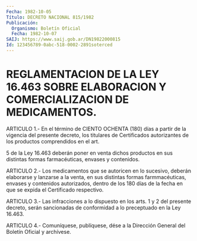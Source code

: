 ```yaml
---
Fecha: 1982-10-05
Título: DECRETO NACIONAL 815/1982
Publicación:
  Organismo: Boletín Oficial
  Fecha: 1982-10-07
SAIJ: https://www.saij.gob.ar/DN19822000815
Id: 123456789-0abc-518-0002-2891soterced
---
```

# REGLAMENTACION DE LA LEY 16.463 SOBRE ELABORACION Y COMERCIALIZACION DE MEDICAMENTOS.

<a id="1"></a>
ARTICULO  1.-  En  el  término  de CIENTO OCHENTA (180) días a partir  de  la  vigencia  del presente decreto,  los  titulares  de Certificados autorizantes de  los productos comprendidos en el art.

5 de la Ley 16.463 deberán poner  en  venta dichos productos en sus distintas formas farmacéuticas, envases y contenidos.

<a id="2"></a>
ARTICULO 2.- Los medicamentos que se autoricen en lo sucesivo, deberán  elaborarse  y lanzarse a la venta, en sus distintas formas farmmacéuticas, envases  y  contenidos  autorizados,  dentro de los 180  días  de  la fecha en que se expida el Certificado respectivo.

<a id="3"></a>
ARTICULO 3.- Las infracciones a lo dispuesto en los arts. 1 y 2 del  presente  decreto,  serán  sancionadas  de  conformidad  a  lo preceptuado en la Ley 16.463.

<a id="4"></a>
ARTICULO  4.-  Comuníquese,  publíquese,  dése  a la Dirección General del Boletín Oficial y archívese.